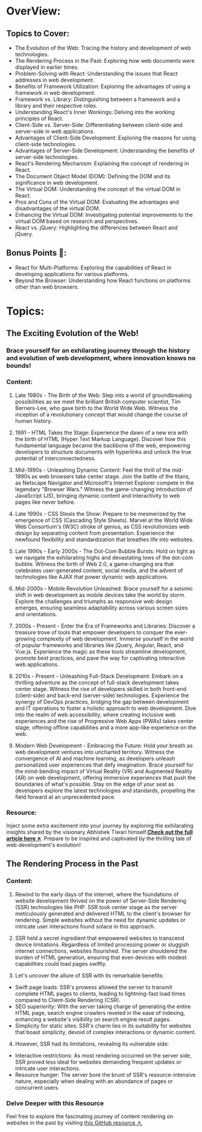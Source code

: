 # OverView:
## Topics to Cover:
  - The Evolution of the Web: Tracing the history and development of web technologies.
  - The Rendering Process in the Past: Exploring how web documents were displayed in earlier times.
  - Problem-Solving with React: Understanding the issues that React addresses in web development.
  - Benefits of Framework Utilization: Exploring the advantages of using a framework in web development.
  - Framework vs. Library: Distinguishing between a framework and a library and their respective roles.
  - Understanding React's Inner Workings: Delving into the working principles of React.
  - Client-Side vs. Server-Side: Differentiating between client-side and server-side in web applications.
  - Advantages of Client-Side Development: Exploring the reasons for using client-side technologies.
  - Advantages of Server-Side Development: Understanding the benefits of server-side technologies.
  - React's Rendering Mechanism: Explaining the concept of rendering in React.
  - The Document Object Model (DOM): Defining the DOM and its significance in web development.
  - The Virtual DOM: Understanding the concept of the virtual DOM in React.
  - Pros and Cons of the Virtual DOM: Evaluating the advantages and disadvantages of the virtual DOM.
  - Enhancing the Virtual DOM: Investigating potential improvements to the virtual DOM based on research and perspectives.
  - React vs. jQuery: Highlighting the differences between React and jQuery.
## Bonus Points 💯:
  - React for Multi-Platforms: Exploring the capabilities of React in developing applications for various platforms.
  - Beyond the Browser: Understanding how React functions on platforms other than web browsers.

# Topics: 
## The Exciting Evolution of the Web!
### **Brace yourself for an exhilarating journey through the history and evolution of web development, where innovation knows no bounds!**
### Content:
1. Late 1980s - The Birth of the Web: Step into a world of groundbreaking possibilities as we meet the brilliant British computer scientist, Tim Berners-Lee, who gave birth to the World Wide Web. Witness the inception of a revolutionary concept that would change the course of human history.

2. 1991 - HTML Takes the Stage: Experience the dawn of a new era with the birth of HTML (Hyper Text Markup Language). Discover how this fundamental language became the backbone of the web, empowering developers to structure documents with hyperlinks and unlock the true potential of interconnectedness.

3. Mid-1990s - Unleashing Dynamic Content: Feel the thrill of the mid-1990s as web browsers take center stage. Join the battle of the titans, as Netscape Navigator and Microsoft's Internet Explorer compete in the legendary "Browser Wars." Witness the game-changing introduction of JavaScript (JS), bringing dynamic content and interactivity to web pages like never before.

4. Late 1990s - CSS Steals the Show: Prepare to be mesmerized by the emergence of CSS (Cascading Style Sheets). Marvel at the World Wide Web Consortium's (W3C) stroke of genius, as CSS revolutionizes web design by separating content from presentation. Experience the newfound flexibility and standardization that breathes life into websites.

5. Late 1990s - Early 2000s - The Dot-Com Bubble Bursts: Hold on tight as we navigate the exhilarating highs and devastating lows of the dot-com bubble. Witness the birth of Web 2.0, a game-changing era that celebrates user-generated content, social media, and the advent of technologies like AJAX that power dynamic web applications.

6. Mid-2000s - Mobile Revolution Unleashed: Brace yourself for a seismic shift in web development as mobile devices take the world by storm. Explore the challenges and triumphs as responsive web design emerges, ensuring seamless adaptability across various screen sizes and orientations.

7. 2000s - Present - Enter the Era of Frameworks and Libraries: Discover a treasure trove of tools that empower developers to conquer the ever-growing complexity of web development. Immerse yourself in the world of popular frameworks and libraries like jQuery, Angular, React, and Vue.js. Experience the magic as these tools streamline development, promote best practices, and pave the way for captivating interactive web applications.

8. 2010s - Present - Unleashing Full-Stack Development: Embark on a thrilling adventure as the concept of full-stack development takes center stage. Witness the rise of developers skilled in both front-end (client-side) and back-end (server-side) technologies. Experience the synergy of DevOps practices, bridging the gap between development and IT operations to foster a holistic approach to web development. Dive into the realm of web accessibility, where creating inclusive web experiences and the rise of Progressive Web Apps (PWAs) takes center stage, offering offline capabilities and a more app-like experience on the web.

9. Modern Web Development - Embracing the Future: Hold your breath as web development ventures into uncharted territory. Witness the convergence of AI and machine learning, as developers unleash personalized user experiences that defy imagination. Brace yourself for the mind-bending impact of Virtual Reality (VR) and Augmented Reality (AR) on web development, offering immersive experiences that push the boundaries of what's possible. Stay on the edge of your seat as developers explore the latest technologies and standards, propelling the field forward at an unprecedented pace.

### Resource:
Inject some extra excitement into your journey by exploring the exhilarating insights shared by the visionary Abhishek Tiwari himself.[**Check out the full article here ↗**](https://medium.com/@Abhishek-Tiwari/the-history-and-evolution-of-web-development-from-html-to-the-modern-web-982e3f90e891#:~:text=The%20History%20and%20Evolution%20of%20Web%20Development%3A%20From,Full-Stack%20Development%20%282010s%20-%20Present%29%20%D8%A7%D9%84%D9%85%D8%B2%D9%8A%D8%AF%20%D9%85%D9%86%20%D8%A7%D9%84%D8%B9%D9%86%D8%A7%D8%B5%D8%B1). Prepare to be inspired and captivated by the thrilling tale of web development's evolution!

## The Rendering Process in the Past 
### Content:
1. Rewind to the early days of the internet, where the foundations of website development thrived on the power of Server-Side Rendering (SSR) technologies like PHP. SSR took center stage as the server meticulously generated and delivered HTML to the client's browser for rendering. Simple websites without the need for dynamic updates or intricate user interactions found solace in this approach.

2. SSR held a secret ingredient that empowered websites to transcend device limitations. Regardless of limited processing power or sluggish internet connections, websites flourished. The server shouldered the burden of HTML generation, ensuring that even devices with modest capabilities could load pages swiftly.

3. Let's uncover the allure of SSR with its remarkable benefits:
  - Swift page loads: SSR's prowess allowed the server to transmit complete HTML pages to clients, leading to lightning-fast load times compared to Client-Side Rendering (CSR).
  - SEO superiority: With the server taking charge of generating the entire HTML page, search engine crawlers reveled in the ease of indexing, enhancing a website's visibility on search engine result pages.
  - Simplicity for static sites: SSR's charm lies in its suitability for websites that boast simplicity, devoid of complex interactions or dynamic content.
4. However, SSR had its limitations, revealing its vulnerable side:
  - Interactive restrictions: As most rendering occurred on the server side, SSR proved less ideal for websites demanding frequent updates or intricate user interactions.
  - Resource hunger: The server bore the brunt of SSR's resource-intensive nature, especially when dealing with an abundance of pages or concurrent users.
### Delve Deeper with this Resource
Feel free to explore the fascinating journey of content rendering on websites in the past by visiting [this GitHub resource ↗.](https://gist.github.com/rasheedsaqib/be2084922356df4d3d61500e66177e58)
